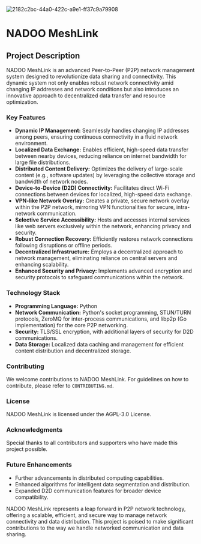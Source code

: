 ![2182c2bc-44a0-422c-a9e1-ff37c9a79908](https://github.com/NADOOITChristophBa/DyP2PNM/assets/106314951/1a4a8ad6-1a5f-4ed6-9f0e-88918d5f6a04)
# NADOO MeshLink

## Project Description
NADOO MeshLink is an advanced Peer-to-Peer (P2P) network management system designed to revolutionize data sharing and connectivity. This dynamic system not only enables robust network connectivity amid changing IP addresses and network conditions but also introduces an innovative approach to decentralized data transfer and resource optimization.

### Key Features
- **Dynamic IP Management:** Seamlessly handles changing IP addresses among peers, ensuring continuous connectivity in a fluid network environment.
- **Localized Data Exchange:** Enables efficient, high-speed data transfer between nearby devices, reducing reliance on internet bandwidth for large file distributions.
- **Distributed Content Delivery:** Optimizes the delivery of large-scale content (e.g., software updates) by leveraging the collective storage and bandwidth of network nodes.
- **Device-to-Device (D2D) Connectivity:** Facilitates direct Wi-Fi connections between devices for localized, high-speed data exchange.
- **VPN-like Network Overlay:** Creates a private, secure network overlay within the P2P network, mirroring VPN functionalities for secure, intra-network communication.
- **Selective Service Accessibility:** Hosts and accesses internal services like web servers exclusively within the network, enhancing privacy and security.
- **Robust Connection Recovery:** Efficiently restores network connections following disruptions or offline periods.
- **Decentralized Infrastructure:** Employs a decentralized approach to network management, eliminating reliance on central servers and enhancing scalability.
- **Enhanced Security and Privacy:** Implements advanced encryption and security protocols to safeguard communications within the network.

### Technology Stack
- **Programming Language:** Python
- **Network Communication:** Python's socket programming, STUN/TURN protocols, ZeroMQ for inter-process communications, and libp2p (Go implementation) for the core P2P networking.
- **Security:** TLS/SSL encryption, with additional layers of security for D2D communications.
- **Data Storage:** Localized data caching and management for efficient content distribution and decentralized storage.

### Contributing
We welcome contributions to NADOO MeshLink. For guidelines on how to contribute, please refer to `CONTRIBUTING.md`.

### License
NADOO MeshLink is licensed under the AGPL-3.0 License.

### Acknowledgments
Special thanks to all contributors and supporters who have made this project possible.

### Future Enhancements
- Further advancements in distributed computing capabilities.
- Enhanced algorithms for intelligent data segmentation and distribution.
- Expanded D2D communication features for broader device compatibility.

NADOO MeshLink represents a leap forward in P2P network technology, offering a scalable, efficient, and secure way to manage network connectivity and data distribution. This project is poised to make significant contributions to the way we handle networked communication and data sharing.
